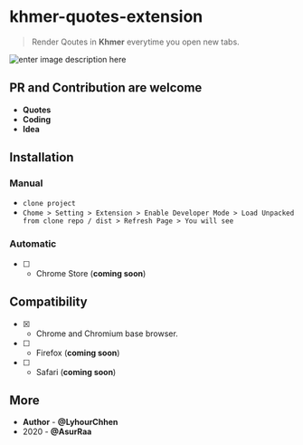 # khmer-quotes-extension

> Render Qoutes in **Khmer** everytime you open new tabs.

![enter image description here](https://i.ibb.co/LR0pfGW/Screen-Shot-2020-08-18-at-1-59-43-PM.png)

## PR and Contribution are welcome

- **Quotes**
- **Coding**
- **Idea**

## Installation 

### Manual 
- `clone project`
- `Chome > Setting > Extension > Enable Developer Mode > Load Unpacked from clone repo / dist > Refresh Page > You will see `
### Automatic
- [ ] - Chrome Store  (**coming soon**)

## Compatibility
- [x] -    Chrome and Chromium base browser.
- [ ] -    Firefox  (**coming soon**)
- [ ] -    Safari (**coming soon**)


## More 
- **Author** - **@LyhourChhen**
- 2020 - **@AsurRaa**
